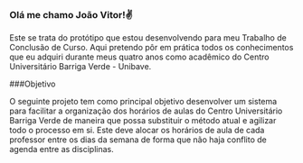 ### Olá me chamo João Vitor!✌️

  Este se trata do protótipo que estou desenvolvendo para meu Trabalho de Conclusão de Curso. Aqui pretendo pôr em prática todos os conhecimentos que eu adquiri durante meus quatro anos como acadêmico do Centro Universitário Barriga Verde - Unibave.
  
###Objetivo

  O seguinte projeto tem como principal objetivo desenvolver um sistema para facilitar a organização dos horários de aulas do Centro Universitário Barriga Verde de maneira que possa substituir o método atual e agilizar todo o processo em si. Este deve alocar os horários de aula de cada professor entre os dias da semana de forma que não haja conflito de agenda entre as disciplinas.
